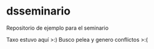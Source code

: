 # dsseminario
Repositorio de ejemplo para el seminario

Taxo estuvo aquí >:)
Busco pelea y genero conflictos >:(

